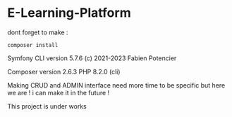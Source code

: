 # E-Learning-Platform



dont forget to make : 
```
composer install 
```
Symfony CLI version 5.7.6 (c)
2021-2023 Fabien Potencier

Composer version 2.6.3
PHP 8.2.0 (cli)

  
Making CRUD and ADMIN interface need more time to be specific but here we are ! 
i can make it in the future !

This project is under works 
